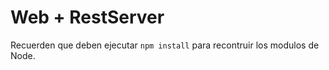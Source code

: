 # Web + RestServer

Recuerden que deben ejecutar ``` npm install ``` para recontruir los 
modulos de Node.